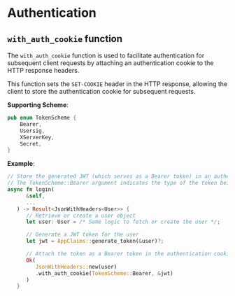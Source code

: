 # Authentication

## `with_auth_cookie` function

The `with_auth_cookie` function is used to facilitate authentication for subsequent client requests by attaching an authentication cookie to the HTTP response headers.

This function sets the `SET-COOKIE` header in the HTTP response, allowing the client to store the authentication cookie for subsequent requests.

**Supporting Scheme**:
```rust
pub enum TokenScheme {
    Bearer,
    Usersig,
    XServerKey,
    Secret,
}
```

**Example**:
```rust
// Store the generated JWT (which serves as a Bearer token) in an authentication cookie.
// The TokenScheme::Bearer argument indicates the type of the token being stored,
async fn login(
      &self,
      ...
   ) -> Result<JsonWithHeaders<User>> {
      // Retrieve or create a user object
      let user: User = /* Some logic to fetch or create the user */;

      // Generate a JWT token for the user
      let jwt = AppClaims::generate_token(&user)?;

      // Attach the token as a Bearer token in the authentication cookie
      Ok(
         JsonWithHeaders::new(user)
         .with_auth_cookie(TokenScheme::Bearer, &jwt)
      )
   }
```